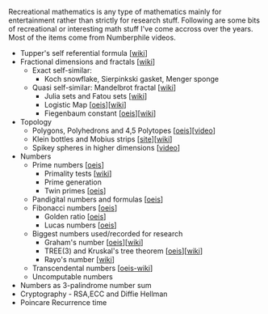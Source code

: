 Recreational mathematics is any type of mathematics mainly for entertainment rather than strictly for research stuff. Following are some bits of recreational or interesting math stuff I've come accross over the years. Most of the items come from Numberphile videos.

 * Tupper's self referential formula [[wiki](https://en.wikipedia.org/wiki/Tupper%27s_self-referential_formula)]
 * Fractional dimensions and fractals [[wiki](https://en.wikipedia.org/wiki/Fractal)]
    * Exact self-similar:
      * Koch snowflake, Sierpinkski gasket, Menger sponge  
    * Quasi self-similar: Mandelbrot fractal [[wiki](https://en.wikipedia.org/wiki/Mandelbrot_set)]
      * Julia sets and Fatou sets [[wiki](https://en.wikipedia.org/wiki/Julia_set)]
      * Logistic Map [[oeis](https://oeis.org/A098587)][[wiki](https://en.wikipedia.org/wiki/Logistic_map)]
      * Fiegenbaum constant [[oeis](https://oeis.org/A006890)][[wiki](https://en.wikipedia.org/wiki/Feigenbaum_constants)]
 * Topology 
    * Polygons, Polyhedrons and 4,5 Polytopes [[oeis](https://oeis.org/A060296)][[video](https://www.youtube.com/watch?v=2s4TqVAbfz4)]
    * Klein bottles and Mobius strips [[site](https://www.kleinbottle.com/)][[wiki](https://en.wikipedia.org/wiki/Klein_bottle)]
    * Spikey spheres in higher dimensions [[video](https://www.youtube.com/watch?v=mceaM2_zQd8)]
 * Numbers
    * Prime numbers [[oeis](https://oeis.org/A000040)]
      * Primality tests [[wiki](https://en.wikipedia.org/wiki/Primality_test)]
      * Prime generation 
      * Twin primes [[oeis](https://oeis.org/A001097)]
    * Pandigital numbers and formulas [[oeis](https://oeis.org/A050278)]
    * Fibonacci numbers [[oeis](https://oeis.org/A000045)]
      * Golden ratio [[oeis](https://oeis.org/A001622)]
      * Lucas numbers [[oeis](https://oeis.org/A000032)]
    * Biggest numbers used/recorded for research
      * Graham's number [[oeis](https://oeis.org/A133613)][[wiki](https://en.wikipedia.org/wiki/Graham%27s_number)]
      * TREE(3) and Kruskal's tree theorem [[oeis](https://oeis.org/A300402)][[wiki](https://en.wikipedia.org/wiki/Kruskal%27s_tree_theorem)]
      * Rayo's number [[wiki](https://en.wikipedia.org/wiki/Rayo%27s_number)]
    * Transcendental numbers [[oeis-wiki](https://oeis.org/wiki/Transcendental_numbers)]
    * Uncomputable numbers
 * Numbers as 3-palindrome number sum
 * Cryptography - RSA,ECC and Diffie Hellman
 * Poincare Recurrence time
